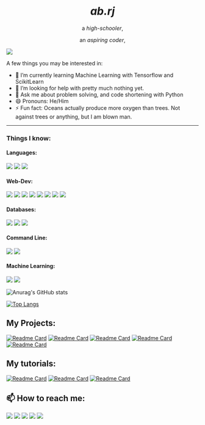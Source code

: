 <div align="center">
    <h1><em>ab.rj</em></h1>
  <p>a <em>high-schooler</em>,</p>
  <p>an <em>aspiring coder</em>,</p>
</div>


![](https://komarev.com/ghpvc/?username=OldWizard209&color=blue)


A few things you may be interested in:
- 🌱 I’m currently learning Machine Learning with Tensorflow and ScikitLearn
- 🤔 I’m looking for help with pretty much nothing yet.
- 💬 Ask me about problem solving, and code shortening with Python
- 😄 Pronouns: He/Him
- ⚡ Fun fact: Oceans actually produce more oxygen than trees. Not against trees or anything, but I am blown man.
<hr>

### Things I know:

#### Languages:
<a href="https://www.python.org"><img src="https://img.shields.io/badge/-Python 3-313131?style=for-the-badge&labelColor=313131&logo=python&logoColor=blue&color=313131"></img></a>
<a href="https://www.javascript.com"><img src="https://img.shields.io/badge/-Javascript-313131?style=for-the-badge&labelColor=313131&logo=javascript&logoColor=yellow&color=313131"></img></a>
<a href="https://www.javascript.com"><img src="https://img.shields.io/badge/-C++-313131?style=for-the-badge&labelColor=313131&logo=c++&logoColor=yellow&color=313131"></img></a>


#### Web-Dev:
<a href="https://www.w3schools.com/html/html_intro.asp"><img src="https://img.shields.io/badge/-HTML5-313131?style=for-the-badge&labelColor=313131&logo=html5&logoColor=orange&color=313131"></img></a>
<a href="https://www.w3schools.com/css/css_intro.asp"><img src="https://img.shields.io/badge/-CSS3-313131?style=for-the-badge&labelColor=313131&logo=css3&logoColor=blue&color=313131"></img></a>
<a href="http://expressjs.com"><img src="https://img.shields.io/badge/-ExpressJS-313131?style=for-the-badge&labelColor=313131&logo=express&logoColor=blue&color=313131"></img></a>
<a href="https://www.heroku.com/"><img src="https://img.shields.io/badge/-Heroku-313131?style=for-the-badge&labelColor=313131&logo=heroku&logoColor=purple&color=313131"></img></a>
<a href="https://jquery.com/"><img src="https://img.shields.io/badge/-JQuery-313131?style=for-the-badge&labelColor=313131&logo=jquery&logoColor=green&color=313131"></img></a>
<a href="https://www.djangoproject.com/"><img src="https://img.shields.io/badge/-Django-313131?style=for-the-badge&labelColor=313131&logo=django&logoColor=white&color=313131"></img></a>
<a href="https://reactjs.org/"><img src="https://img.shields.io/badge/-ReactJS-313131?style=for-the-badge&labelColor=313131&logo=react&logoColor=red&color=313131"></img></a>
<a href=""><img src="https://img.shields.io/badge/-Selenium-313131?style=for-the-badge&labelColor=313131&logo=selenium&logoColor=green&color=313131"></img></a>


#### Databases:
<a href="https://www.mongodb.com"><img src="https://img.shields.io/badge/-MongoDB-313131?style=for-the-badge&labelColor=313131&logo=mongodb&logoColor=green&color=313131"></img></a>
<a href=""><img src="https://img.shields.io/badge/-MailChimp-313131?style=for-the-badge&labelColor=313131&logo=mailchimp&logoColor=green&color=313131"></img></a>
<a href=""><img src="https://img.shields.io/badge/-MySQL-313131?style=for-the-badge&labelColor=313131&logo=mysql&logoColor=blue&color=313131"></img></a>

#### Command Line:

<a href=""><img src="https://img.shields.io/badge/-Git-313131?style=for-the-badge&labelColor=313131&logo=git&logoColor=orange&color=313131"></img></a>
<a href=""><img src="https://img.shields.io/badge/-NPM-313131?style=for-the-badge&labelColor=313131&logo=npm&logoColor=red&color=313131"></img></a>

#### Machine Learning:
<a href=""><img src="https://img.shields.io/badge/-Numpy-313131?style=for-the-badge&labelColor=313131&logo=numpy&logoColor=purple&color=313131"></img></a>
<a href=""><img src="https://img.shields.io/badge/-Pandas-313131?style=for-the-badge&labelColor=313131&logo=pandas&logoColor=violet&color=313131"></img></a>











![Anurag's GitHub stats](https://github-readme-stats.vercel.app/api?username=abrj7&show_icons=true&theme=tokyonight)


[![Top Langs](https://github-readme-stats.vercel.app/api/top-langs/?username=abrj7&theme=tokyonight)](https://github.com/anuraghazra/github-readme-stats)



## My Projects:
[![Readme Card](https://github-readme-stats.vercel.app/api/pin/?username=abrj7&repo=Mask-Detection-AI-using-CNNs-and-Object-Detection&theme=tokyonight&border_radius=0)](https://github.com/anuraghazra/github-readme-stats)
[![Readme Card](https://github-readme-stats.vercel.app/api/pin/?username=abrj7&repo=Weather-Forecast&theme=tokyonight&border_radius=0)](https://github.com/anuraghazra/github-readme-stats)
[![Readme Card](https://github-readme-stats.vercel.app/api/pin/?username=abrj7&repo=ToDoList&theme=tokyonight&border_radius=0)](https://github.com/anuraghazra/github-readme-stats)
[![Readme Card](https://github-readme-stats.vercel.app/api/pin/?username=abrj7&repo=Clock&theme=tokyonight&border_radius=0)](https://github.com/anuraghazra/github-readme-stats)
[![Readme Card](https://github-readme-stats.vercel.app/api/pin/?username=abrj7&repo=Simon-Game&theme=tokyonight&border_radius=0)](https://github.com/anuraghazra/github-readme-stats)

## My tutorials:
[![Readme Card](https://github-readme-stats.vercel.app/api/pin/?username=abrj7&repo=JS-Crash-Course&theme=tokyonight&border_radius=0)](https://github.com/anuraghazra/github-readme-stats)
[![Readme Card](https://github-readme-stats.vercel.app/api/pin/?username=abrj7&repo=Machine-Learning-CrashCourse&theme=tokyonight&border_radius=0)](https://github.com/anuraghazra/github-readme-stats)
[![Readme Card](https://github-readme-stats.vercel.app/api/pin/?username=abrj7&repo=Git-GitHub-and-Version-Control-Tutorial&theme=tokyonight&border_radius=0)](https://github.com/anuraghazra/github-readme-stats)


## 📫 How to reach me:
<a href="https://discord.com/users/764730024984313867/"><img src="https://img.shields.io/badge/-Discord-313131?style=for-the-badge&labelColor=313131&logo=discord&logoColor=blue&color=313131"></img></a>
<a href="https://twitter.com/abdullah_rjpt7"><img src="https://img.shields.io/badge/Twitter-1DA1F2?style=for-the-badge&logo=twitter&logoColor=white&color=313131"></img></a>
<a href="mailto:oldwizard209@gmail.com/"><img src="https://img.shields.io/badge/-Gmail-313131?style=for-the-badge&labelColor=313131&logo=gmail&logoColor=red&color=313131"></img></a>
<a href="https://replit.com/@OldWizard209"><img src="https://img.shields.io/badge/-ReplIt-313131?style=for-the-badge&labelColor=313131&logo=replit&logoColor=gray&color=313131"></img></a>
<a href="https://github.com/OldWizard209/"><img src="https://img.shields.io/badge/-GitHub-313131?style=for-the-badge&labelColor=313131&logo=github&logoColor=&color=313131"></img></a>



